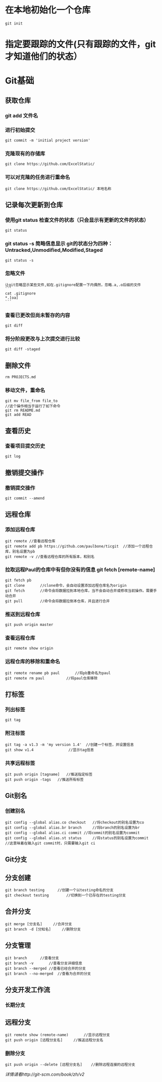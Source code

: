 # 在本地初始化一个仓库
```
git init
```
# 指定要跟踪的文件(只有跟踪的文件，git才知道他们的状态）

# Git基础
## 获取仓库
### git add 文件名

### 进行初始提交
```
git commit -m 'initial project version'
```
### 克隆现有的存储库
```
git clone https://github.com/ExcelStatic/
```
### 可以对克隆的任务进行重命名 
```
git clone https://github.com/ExcelStatic/ 本地名称
```
## 记录每次更新到仓库
### 使用git status 检查文件的状态（只会显示有更新的文件的状态）
```
git status
```
### git status -s 简略信息显示 git的状态分为四种：Untracked,Unmodified,Modified,Staged
```
git status -s
```
### 忽略文件
    让git忽略显示某些文件,如在.gitignore配置一下内偶然，忽略.a,.o后缀的文件
    ```
    cat .gitignore
    *.[oa]
    ```
### 查看已更改但尚未暂存的内容
```
git diff
```
### 将分阶段更改与上次提交进行比较 
```
git diff -staged
```
## 删除文件
```
rm PROJECTS.md
```
### 移动文件，重命名
```
git mv file_from file_to
//这个操作相当于运行了如下命令
git rm README.md
git add READ
```
## 查看历史
### 查看项目提交历史
```
git log
```
## 撤销提交操作
### 撤销提交操作
```
git commit --amend
```
## 远程仓库
### 添加远程仓库
```
git remote //查看远程仓库
git remote add pb https://github.com/paulbone/ticgit  //添加一个远程仓库，别名设置为pb
git remote -v //查看远程仓库的所有版本，和别名
```
### 拉取远程Paul的仓库中有但你没有的信息 git fetch [remote-name]
```
git fetch pb
git clone		//clone命令，会自动设置添加远程仓库名为origin
git fetch		//命令会将数据拉到本地仓库，当不会自动合并或修改当前操作。需要手动合并
git pull 		//命令会将数据拉倒本仓库，并且进行合并
```
### 推送到远程仓库
```
git push origin master
```
### 查看远程仓库
```
git remote show origin
```
### 远程仓库的移除和重命名
```
git remote rename pb paul		//将pb重命名为paul
git remote rm paul			//将paul仓库移除
```
## 打标签
### 列出标签
```
git tag
```
### 附注标签
```
git tag -a v1.3 -m 'my version 1.4'  //创建一个标签，并设置信息
git show v1.4			     //显示tag信息
```
### 共享远程标签
```
git push origin [tagname]	//推送指定标签
git push origin -tags 	//推送所有标签
```
## Git别名
### 创建别名
```
git config --global alias.co checkout	//将checkout的别名设置为co
git config --global alias.br branch 	//将branch的别名设置为br
git config --global alias.ci commit	//将commit的别名设置为commit
git config --global alias.st status 	//将status的别名设置为commit
//这意味着在输入git commit时，只需要输入git ci
```
## Git分支
## 分支创建
```
git branch testing		//创建一个以testing命名的分支
git checkout testing		//切换到一个已存在的testing分支
```
## 合并分支
```
git merge [分支名]		//合并分支
git branch -d [分知名]		//删除分支
```

## 分支管理
```
git branch		//查看分支
git branch -v 		//查看分支详细信息
git branch --merged	//查看已经合并的分支
git branch --no-merged	//查看为合并的分支
```
## 分支开发工作流
### 长期分支
## 远程分支
```
git remote show (remote-name)		//显示远程分支
git push origin [远程分支名]		//推送远程分支名
```
### 删除分支
```
git push origin --delete [远程分支名]	//删除远程连接的远程分支
```
*详情请看http://git-scm.com/book/zh/v2*


